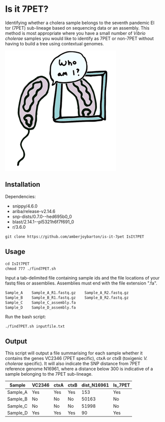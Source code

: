 # Is it 7PET?
Identifying whether a cholera sample belongs to the seventh pandemic El tor (7PET) sub-lineage based on sequencing data or an assembly. This method is most appropriate where you have a small number of _Vibrio cholerae_ samples you would like to identify as 7PET or non-7PET without having to build a tree using contextual genomes.

![Vibrio cholerae wondering if it is 7PET](/AmI7PET.png)

## Installation
Dependencies: 
- snippy/4.6.0
- ariba/release-v2.14.6
- snp-dists/0.7.0--hed695b0_0
- blast/2.14.1--pl5321h6f7f691_0
- r/3.6.0

```
git clone https://github.com/amberjoybarton/is-it-7pet IsIt7PET
```
## Usage
```
cd IsIt7PET
chmod 777 ./find7PET.sh
```
Input a tab-delimited file containing sample ids and the file locations of your fastq files or assemblies. Assemblies must end with the file extension ".fa".

```
Sample_A    Sample_A_R1.fastq.gz    Sample_A_R2.fastq.gz
Sample_B    Sample_B_R1.fastq.gz    Sample_B_R2.fastq.gz
Sample_C    Sample_C_assembly.fa
Sample_D    Sample_D_assembly.fa
```
Run the bash script:
```
./find7PET.sh inputfile.txt
```
## Output
This script will output a file summarising for each sample whether it contains the genes VC2346 (7PET specific), ctxA or ctxB (toxigenic _V. cholerae_ specific). It will also indicate the SNP distance from 7PET reference genome N16961, where a distance below 300 is indicative of a sample belonging to the 7PET sub-lineage.


| Sample   | VC2346 | ctxA | ctxB  | dist_N16961 | Is_7PET |
| -------- | ------ | ---- | ----  |  ---------- | ------- |
| Sample_A | Yes | Yes | Yes | 153 | Yes
| Sample_B  | No | No | No | 50163 | No
| Sample_C | No | No | No | 51998 | No
| Sample_D  | Yes | Yes | Yes | 90 | Yes
